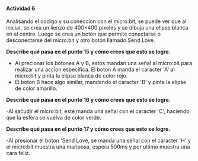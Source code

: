 #### Actividad 6

Analisando el codigo y su coneccion con el micro:bit, se puede ver que al iniciar, se crea un lienzo de 400×400 píxeles y se dibuja una elipse blanca en el centro. Luego se crea un botón que permite conectarse o desconectarse del micro:bit y otro botón llamado Send Love.


**Describe qué pasa en el punto 15 y cómo crees que esto se logre.**

- Al precionar los botones A y B, estos mandan una señal al micro:bit para realizar una accion especifica. El boton A manda el caracter 'A' al micro:bit y pinta la elipse blanca de color rojo.
- El boton B hace algo similar, mandando el caracter 'B' y pinta la elipse de color amarillo.

**Describe qué pasa en el punto 16 y cómo crees que esto se logre.**

-Al sacudir el micro:bit, este manda una señal con el caracter 'C', haciendo que la esfera se vuelva de color verde.

**Describe qué pasa en el punto 17 y cómo crees que esto se logre.**

-Al presionar el boton 'Send Love, se manda una señal con el caracter 'H' y el micro:bit muestra una mariposa, espera 500ms y por ultimo muestra una cara feliz.


